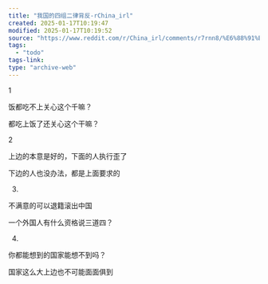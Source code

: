 ```yaml
---
title: "我国的四组二律背反-rChina_irl"
created: 2025-01-17T10:19:47
modified: 2025-01-17T10:19:52
source: "https://www.reddit.com/r/China_irl/comments/r7rnn8/%E6%88%91%E5%9B%BD%E7%9A%84%E5%9B%9B%E7%BB%84%E4%BA%8C%E5%BE%8B%E8%83%8C%E5%8F%8D/"
tags:
  - "todo"
tags-link:
type: "archive-web"
---
```


1

饭都吃不上关心这个千嘛？

都吃上饭了还关心这个干嘛？

2

上边的本意是好的，下面的人执行歪了

下边的人也没办法，都是上面要求的

3.

不满意的可以退籍滚出中国

一个外国人有什么资格说三道四？

4.

你都能想到的国家能想不到吗？

国家这么大上边也不可能面面俱到
